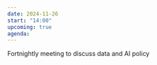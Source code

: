 ```yaml
---
date: 2024-11-26
start: "14:00"
upcoming: true
agenda: 
--- 
```

Fortnightly meeting to discuss data and AI policy